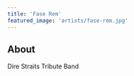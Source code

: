 ```yaml
---
title: 'Fase Rem'
featured_image: 'artists/fase-rem.jpg'
---
```


## About

Dire Straits Tribute Band
